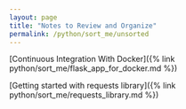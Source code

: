 ```yaml
---
layout: page
title: "Notes to Review and Organize"
permalink: /python/sort_me/unsorted
---
```


[Continuous Integration With Docker]({% link python/sort_me/flask_app_for_docker.md %})

[Getting started with requests library]({% link python/sort_me/requests_library.md %})

